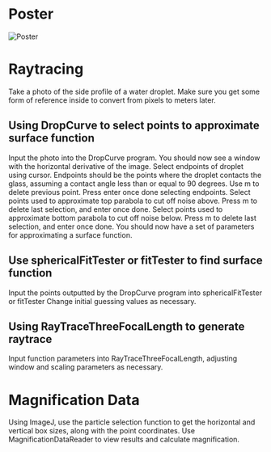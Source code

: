 # Poster
![Poster](https://github.com/Hufamily/DropletMicroscope/blob/146b1db23eb04ace3a5563ec25cb8d8b0c32257f/information/poster.jpg)
# Raytracing
Take a photo of the side profile of a water droplet. Make sure you get some form of reference inside to convert from pixels to meters later.
## Using DropCurve to select points to approximate surface function
Input the photo into the DropCurve program.
You should now see a window with the horizontal derivative of the image.
Select endpoints of droplet using cursor. Endpoints should be the points where the droplet contacts the glass, assuming a contact angle less than or equal to 90 degrees. Use m to delete previous point.
Press enter once done selecting endpoints.
Select points used to approximate top parabola to cut off noise above.
Press m to delete last selection, and enter once done.
Select points used to approximate bottom parabola to cut off noise below.
Press m to delete last selection, and enter once done.
You should now have a set of parameters for approximating a surface function.
## Use sphericalFitTester or fitTester to find surface function
Input the points outputted by the DropCurve program into sphericalFitTester or fitTester
Change initial guessing values as necessary.
## Using RayTraceThreeFocalLength to generate raytrace
Input function parameters into RayTraceThreeFocalLength, adjusting window and scaling parameters as necessary.

# Magnification Data
Using ImageJ, use the particle selection function to get the horizontal and vertical box sizes, along with the point coordinates.
Use MagnificationDataReader to view results and calculate magnification.
